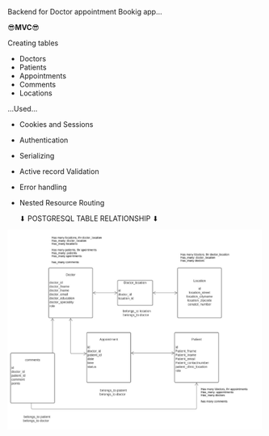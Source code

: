 Backend for Doctor appointment Bookig app...

😎****MVC****😎

Creating tables

* Doctors
* Patients
* Appointments
* Comments
* Locations

...Used...

* Cookies and Sessions
* Authentication
* Serializing
* Active record Validation
* Error handling
* Nested Resource Routing


  ⬇ POSTGRESQL TABLE RELATIONSHIP ⬇

![Alt text](./appointment.jpg?raw=true "Title")